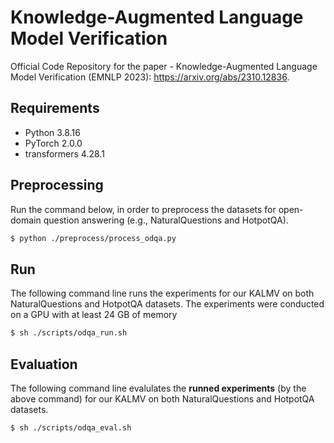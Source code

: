 # Knowledge-Augmented Language Model Verification

Official Code Repository for the paper - Knowledge-Augmented Language Model Verification (EMNLP 2023): https://arxiv.org/abs/2310.12836.

## Requirements

* Python 3.8.16
* PyTorch 2.0.0
* transformers 4.28.1

## Preprocessing

Run the command below, in order to preprocess the datasets for open-domain question answering (e.g., NaturalQuestions and HotpotQA).
```sh
$ python ./preprocess/process_odqa.py
```

## Run

The following command line runs the experiments for our KALMV on both NaturalQuestions and HotpotQA datasets. The experiments were conducted on a GPU with at least 24 GB of memory
```sh
$ sh ./scripts/odqa_run.sh
```

## Evaluation

The following command line evalulates the **runned experiments** (by the above command) for our KALMV on both NaturalQuestions and HotpotQA datasets.
```sh
$ sh ./scripts/odqa_eval.sh
```
